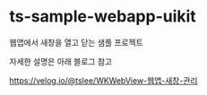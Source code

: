 # ts-sample-webapp-uikit
웹앱에서 새창을 열고 닫는 샘플 프로젝트

자세한 설명은 아래 블로그 참고

https://velog.io/@tslee/WKWebView-웹앱-새창-관리
